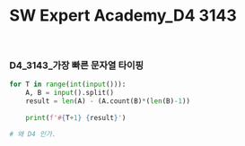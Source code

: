 # SW Expert Academy_D4 3143


​	

### D4_3143_가장 빠른 문자열 타이핑

```python
for T in range(int(input())):
    A, B = input().split()
    result = len(A) - (A.count(B)*(len(B)-1))
            
    print(f'#{T+1} {result}')
    
# 왜 D4 인가.
```

​	
